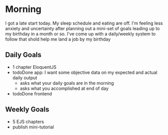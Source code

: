 # Morning
I got a late start today. My sleep schedule and eating are off. I'm feeling less anxiety and uncertainty after planning out a mini-set of goals leading up to my birthday in a month or so. I've come up with a daily/weekly system to follow that shold help me land a job by my birthday

## Daily Goals
- 1 chapter EloquentJS
- todoDone app: I want some objective data on my expected and actual daily output
  - asks what your daily goals are in the morning
  - asks what you accomplished at end of day
- todoDone frontend

## Weekly Goals
- 5 EJS chapters
- publish mini-tutorial
